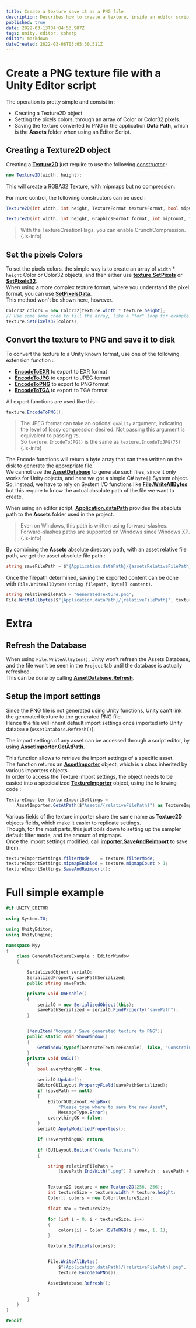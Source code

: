 ```yaml
---
title: Create a texture save it as a PNG file
description: Describes how to create a texture, inside an editor script, and save it to PNG format. This also applies for various other formats too.
published: true
date: 2022-03-13T04:04:53.987Z
tags: unity, editor, csharp
editor: markdown
dateCreated: 2022-03-06T03:05:30.511Z
---
```


# Create a PNG texture file with a Unity Editor script

The operation is pretty simple and consist in :

* Creating a Texture2D object
* Setting the pixels colors, through an array of Color or Color32 pixels.
* Saving the texture converted to PNG in the application **Data Path**, which is the **Assets** folder when using an Editor Script.

## Creating a Texture2D object

Creating a [**Texture2D**](https://docs.unity3d.com/ScriptReference/Texture2D.html) just require to use the following [constructor](https://docs.unity3d.com/ScriptReference/Texture2D-ctor.html) :

```csharp
new Texture2D(width, height);
```

This will create a RGBA32 Texture, with mipmaps but no compression.

For more control, the following constructors can be used :

```csharp
Texture2D(int width, int height, TextureFormat textureFormat, bool mipChain, bool linear)
```

```csharp
Texture2D(int width, int height, GraphicsFormat format, int mipCount, TextureCreationFlags flags)
```

> With the TextureCreationFlags, you can enable CrunchCompression.
> {.is-info}

## Set the pixels Colors

To set the pixels colors, the simple way is to create an array of `width` * `height` Color or Color32 objects, and then either use [**texture.SetPixels**](https://docs.unity3d.com/ScriptReference/Texture2D.SetPixels.html) or [**SetPixels32**](https://docs.unity3d.com/ScriptReference/Texture2D.SetPixels32.html).  
When using a more complex texture format, where you understand the pixel format, you can use [**SetPixelsData**](https://docs.unity3d.com/ScriptReference/Texture2D.SetPixelData.html).  
This method won't be shown here, however.

```csharp
Color32 colors = new Color32[texture.width * texture.height];
// Use some some code to fill the array, like a "for" loop for example.
texture.SetPixels32(colors);
```

## Convert the texture to PNG and save it to disk

To convert the texture to a Unity known format, use one of the following extension function :
  * [**EncodeToEXR**](https://docs.unity3d.com/ScriptReference/ImageConversion.EncodeToEXR.html) to export to EXR format
  * [**EncodeToJPG**](https://docs.unity3d.com/ScriptReference/ImageConversion.EncodeToJPG.html) to export to JPEG format
  * [**EncodeToPNG**](https://docs.unity3d.com/ScriptReference/ImageConversion.EncodeToPNG.html) to export to PNG format
  * [**EncodeToTGA**](https://docs.unity3d.com/ScriptReference/ImageConversion.EncodeToTGA.html) to export to TGA format
  
All export functions are used like this :

```csharp
texture.EncodeToPNG();
```

> The JPEG format can take an optional `quality` argument, indicating the level of lossy compression desired. Not passing this argument is equivalent to passing `75`.  
> So  `texture.EncodeToJPG()` is the same as `texture.EncodeToJPG(75)`
{.is-info}


The Encode functions will return a byte array that can then written on the disk to generate the appropriate file.  
We cannot use the [**AssetDatabase**](https://docs.unity3d.com/ScriptReference/AssetDatabase.html) to generate such files, since it only works for Unity objects, and here we got a simple C# `byte[]` System object.  
So, instead, we have to rely on System I/O functions like [**File.WriteAllBytes**](https://docs.microsoft.com/en-us/dotnet/api/system.io.file.writeallbytes?view=net-6.0) but this require to know the actual absolute path of the file we want to create.

When using an editor script, [**Application.dataPath**](https://docs.unity3d.com/ScriptReference/Application-dataPath.html) provides the absolute path to the **Assets** folder used in the project.

> Even on Windows, this path is written using forward-slashes.  
> Forward-slashes paths are supported on Windows since Windows XP.
{.is-info}

By combining the **Assets** absolute directory path, with an asset relative file path, we get the asset absolute file path :

```csharp
string saveFilePath = $"{Application.dataPath}/{assetsRelativeFilePath}"
```

Once the filepath determined, saving the exported content can be done with `File.WriteAllBytes(string filepath, byte[] content)`.

```csharp
string relativeFilePath = "GeneratedTexture.png";
File.WriteAllbytes($"{Application.dataPath}/{relativeFilePath}", texture.EncodeToPNG());
```

# Extra

## Refresh the Database

When using `File.WriteAllBytes()`, Unity won't refresh the Assets Database, and the file won't be seen in the `Project` tab until the database is actually refreshed.  
This can be done by calling [**AssetDatabase.Refresh**](https://docs.unity3d.com/ScriptReference/AssetDatabase.Refresh.html).

## Setup the import settings

Since the PNG file is not generated using Unity functions, Unity can't link the generated texture to the generated PNG file.  
Hence the file will inherit default import settings once imported into Unity database (`AssetDatabase.Refresh()`).

The import settings of any asset can be accessed through a script editor, by using [**AssetImporter.GetAtPath**](https://docs.unity3d.com/ScriptReference/AssetImporter.GetAtPath.html).

This function allows to retrieve the import settings of a specific asset.  
The function returns an [**AssetImporter**](https://docs.unity3d.com/ScriptReference/AssetImporter.html) object, which is a class inherited by various importers objects.  
In order to access the Texture import settings, the object needs to be casted into a specicialized [**TextureImporter**](https://docs.unity3d.com/ScriptReference/TextureImporter.html) object, using the following code :

```csharp
TextureImporter textureImportSettings =
    AssetImporter.GetAtPath($"Assets/{relativeFilePath}") as TextureImporter;
```

Various fields of the texture importer share the same name as **Texture2D** objects fields, which make it easier to replicate settings.  
Though, for the most parts, this just boils down to setting up the sampler default filter mode, and the amount of mipmaps.  
Once the import settings modified, call [**importer.SaveAndReimport**](https://docs.unity3d.com/ScriptReference/AssetImporter.SaveAndReimport.html) to save them.

```csharp
textureImportSettings.filterMode    = texture.filterMode;
textureImportSettings.mipmapEnabled = texture.mipmapCount > 1;
textureImportSettings.SaveAndReimport();
```

# Full simple example

```csharp
#if UNITY_EDITOR

using System.IO;

using UnityEditor;
using UnityEngine;

namespace Myy
{
    class GenerateTextureExample : EditorWindow
    {

        SerializedObject serialO;
        SerializedProperty savePathSerialized;
        public string savePath;

        private void OnEnable()
        {
            serialO = new SerializedObject(this);
            savePathSerialized = serialO.FindProperty("savePath");
        }


        [MenuItem("Voyage / Save generated texture to PNG")]
        public static void ShowWindow()
        {
            GetWindow(typeof(GenerateTextureExample), false, "Constraints");
        }
        private void OnGUI()
        {
            bool everythingOK = true;

            serialO.Update();
            EditorGUILayout.PropertyField(savePathSerialized);
            if (savePath == null)
            {
                EditorGUILayout.HelpBox(
                    "Please type where to save the new Asset",
                    MessageType.Error);
                everythingOK = false;
            }
            serialO.ApplyModifiedProperties();

            if (!everythingOK) return;

            if (GUILayout.Button("Create Texture"))
            {

                string relativeFilePath =
                    (savePath.EndsWith(".png") ? savePath : savePath + ".png");


                Texture2D texture = new Texture2D(256, 256);
                int textureSize = texture.width * texture.height;
                Color[] colors = new Color[textureSize];

                float max = textureSize;

                for (int i = 0; i < textureSize; i++)
                {
                    colors[i] = Color.HSVToRGB(i / max, 1, 1);
                }

                texture.SetPixels(colors);


                File.WriteAllBytes(
                    $"{Application.dataPath}/{relativeFilePath}.png",
                    texture.EncodeToPNG());

                AssetDatabase.Refresh();

            }
        }
    }
}

#endif
```